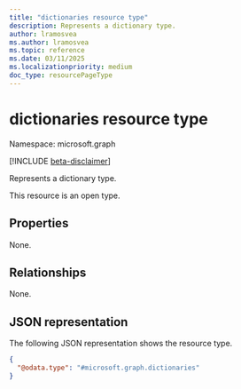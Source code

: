 ```yaml
---
title: "dictionaries resource type"
description: Represents a dictionary type.
author: lramosvea
ms.author: lramosvea
ms.topic: reference
ms.date: 03/11/2025
ms.localizationpriority: medium
doc_type: resourcePageType
---
```


# dictionaries resource type

Namespace: microsoft.graph

[!INCLUDE [beta-disclaimer](../../includes/beta-disclaimer.md)]

Represents a dictionary type.

This resource is an open type.

## Properties
None.

## Relationships
None.

## JSON representation
The following JSON representation shows the resource type.
<!-- {
  "blockType": "resource",
  "@odata.type": "microsoft.graph.dictionaries"
}
-->
``` json
{
  "@odata.type": "#microsoft.graph.dictionaries"
}
```

